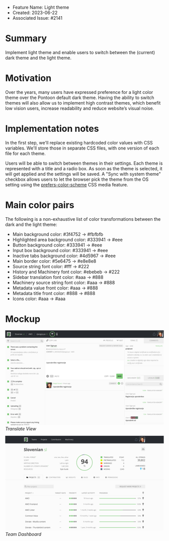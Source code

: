 - Feature Name: Light theme
- Created: 2023-06-22
- Associated Issue: #2141

# Summary

Implement light theme and enable users to switch between the (current) dark theme and the light theme.

# Motivation

Over the years, many users have expressed preference for a light color theme over the Pontoon default dark theme. Having the ability to switch themes will also allow us to implement high contrast themes, which benefit low vision users, increase readability and reduce website’s visual noise.

# Implementation notes

In the first step, we'll replace existing hardcoded color values with CSS variables. We'll store those in separate CSS files, with one version of each file for each theme.

Users will be able to switch between themes in their settings. Each theme is represented with a title and a radio box. As soon as the theme is selected, it will get applied and the settings will be saved. A "Sync with system theme" checkbox allows users to let the browser pick the theme from the OS setting using the [prefers-color-scheme](https://developer.mozilla.org/en-US/docs/Web/CSS/@media/prefers-color-scheme) CSS media feature.

# Main color pairs

The following is a non-exhaustive list of color transformations between the dark and the light theme:

* Main background color: #3f4752 -> #fbfbfb
* Highlighted area background color: #333941 -> #eee
* Button background color: #333941 -> #eee
* Input box background color: #333941 -> #eee
* Inactive tabs background color: #4d5967 -> #eee
* Main border color: #5e6475 -> #e8e8e8
* Source string font color: #fff -> #222
* History and Machinery font color: #ebebeb -> #222
* Sidebar translation font color: #aaa -> #888
* Machinery source string font color: #aaa -> #888
* Metadata value front color: #aaa -> #888
* Metadata title front color: #888 -> #888
* Icons color: #aaa -> #aaa

# Mockup

![](0113/translate.png)
*Translate View*

![](0113/dashboard.png)
*Team Dashboard*
